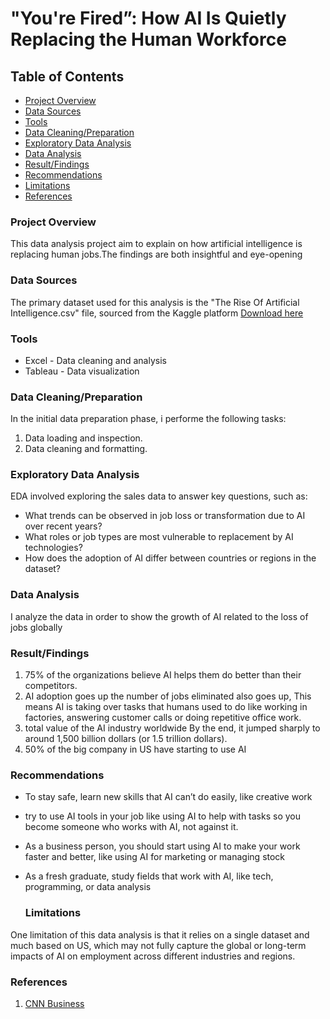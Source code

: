 #  "You're Fired”: How AI Is Quietly Replacing the Human Workforce 

## Table of Contents
* [Project Overview](#project-overview)
* [Data Sources](#data-sources)
* [Tools](#tools)
* [Data Cleaning/Preparation](#data-cleaningpreparation)
* [Exploratory Data Analysis](Exploratory-Data-Analysis)
* [Data Analysis](#data-analysis)
* [Result/Findings](#resultfindings)
* [Recommendations](#recommendations)
* [Limitations](#limitations)
* [References](#references)

### Project Overview

This data analysis project aim to explain on how artificial intelligence is replacing human jobs.The findings are both insightful and eye-opening






### Data Sources

The primary dataset used for this analysis is the "The Rise Of Artificial Intelligence.csv" file, sourced from the Kaggle platform [Download here](https://www.kaggle.com/datasets/muhammadroshaanriaz/the-rise-of-artificial-intelligence)

### Tools

- Excel - Data cleaning and analysis
- Tableau - Data visualization

### Data Cleaning/Preparation

In the initial data preparation phase, i performe the following tasks:
1. Data loading and inspection.
2. Data cleaning and formatting.

### Exploratory Data Analysis
EDA involved exploring the sales data to answer key questions, such as:
- What trends can be observed in job loss or transformation due to AI over recent years?
- What roles or job types are most vulnerable to replacement by AI technologies?
- How does the adoption of AI differ between countries or regions in the dataset?

### Data Analysis
I analyze the data in order to show the growth of AI related to the loss of jobs globally 


### Result/Findings
1. 75% of the organizations believe AI helps them do better than their competitors.
2. AI adoption goes up the number of jobs eliminated also goes up,  This means AI is taking over tasks that humans used to do like working  in factories, answering customer calls or doing repetitive office work.
3. total value of the AI industry worldwide By the end, it jumped sharply to around 1,500 billion dollars (or 1.5 trillion dollars).
4. 50% of the big company in US have starting to use AI

### Recommendations
- To stay safe, learn new skills that AI can’t do easily, like creative work
- try to use AI tools in your job like using AI to help with tasks so you become someone who works with AI, not against it.
- As a business person, you should start using AI to make your work faster and better, like using AI for marketing or managing stock
- As a fresh graduate, study fields that work with AI, like tech, programming, or data analysis

  ### Limitations
One limitation of this data analysis is that it relies on a single dataset and much based on US, which may not fully capture the global or long-term impacts of AI on employment across different industries and regions.

### References
1. [CNN Business](https://edition.cnn.com/2024/04/13/tech/ai-jobs-threat-guaranteed-income)
